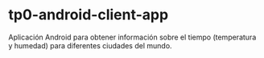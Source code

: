 # tp0-android-client-app
Aplicación Android para obtener información sobre el tiempo (temperatura y humedad) para diferentes ciudades del mundo.
